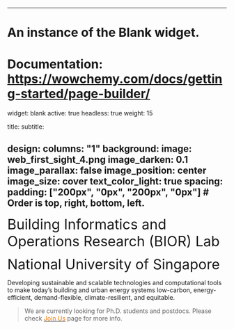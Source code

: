 
---
# An instance of the Blank widget.
# Documentation: https://wowchemy.com/docs/getting-started/page-builder/
widget: blank
active: true
headless: true
weight: 15

title: 
subtitle:

design:
  columns: "1"
  background:
    image: web_first_sight_4.png
    image_darken: 0.1
    image_parallax: false
    image_position: center
    image_size: cover
    text_color_light: true
  spacing:
    padding: ["200px", "0px", "200px", "0px"]   # Order is top, right, bottom, left.
---

<font size="6">Building Informatics and Operations Research (BIOR) Lab</font>

<font size="6">National University of Singapore</font>

Developing sustainable and scalable technologies and computational tools to make today’s building and urban energy systems low-carbon, energy-efficient, demand-flexible, climate-resilient, and equitable.

>We are currently looking for Ph.D. students and postdocs. Please check [<span style="color:#EF7C00">Join Us</span>](https://maomaohu.net/join/) page for more info.